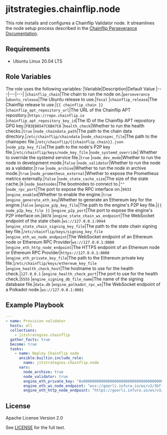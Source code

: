 jitstrategies.chainflip.node
=========
This role installs and configures a Chainflip Validator node. It streamlines the node setup process described in the [Chainflip Perseverance Documentation](https://docs.chainflip.io/perseverance-validator-documentation/).

Requirements
------------

- Ubuntu Linux 20.04 LTS

Role Variables
--------------
The role uses the following variables:
|Variable|Description|Default Value
|---|---|---|
|`chainflip_chain`|The chain to run the node on.|`perseverance`
|`ubuntu_release`|The Ubuntu release to use.|`focal`
|`chainflip_release`|The Chainflip release to use.|`{{ chainflip_chain }}`
|`chainflip_apt_repository_url`|The URL of the Chainflip APT repository.|`https://repo.chainflip.io`
|`chainflip_apt_repository_key_id`|The ID of the Chainflip APT repository GPG key.|`FB3E88547C6B47C6`
|`health_check`|Whether to run the health checks.|`true`
|`node_chaindata_path`|The path to the chain data directory.|`/etc/chainflip/chaindata`
|`node_chainspec_file`|The path to the chainspec file.|`/etc/chainflip/{{chainflip_chain}}.json`
|`node_p2p_key_file`|The path to the node's P2P key file.|`/etc/chainflip/keys/node_key_file`
|`node_systemd_override`| Whether to override the systemd service file.|`true`
|`node_dev_mode`|Whether to run the node in development mode.|`false`
|`node_validator`|Whether to run the node as a validator.|`true`
|`node_archive`|Whether to run the node in archive mode.|`true`
|`node_prometheus_external`|Whether to expose the Prometheus metrics externally.|`false`
|`node_state_cache_size`|The size of the state cache.|`0`
|`node_bootnodes`|The bootnodes to connect to.|`""`
|`node_rpc_port`|The port to expose the RPC interface on.|`9933`
|`engine_enabled`|Whether to enable the engine.|`true`
|`engine_generate_eth_key`|Whether to generate an Ethereum key for the engine.|`false`
|`engine_p2p_key_file`|The path to the engine's P2P key file.|`{{ node_p2p_key_file }}`
|`engine_p2p_port`|The port to expose the engine's P2P interface on.|`8078`
|`engine_state_chain_ws_endpoint`|The WebSocket endpoint of the state chain.|`ws://127.0.0.1:9944`
|`engine_state_chain_signing_key_file`|The path to the state chain signing key file.|`/etc/chainflip/keys/signing_key_file`
|`engine_eth_ws_node_endpoint`|The WebSocket endpoint of an Ethereum node or Ethereum RPC Provider|`ws://127.0.0.1:8080`
|`engine_eth_http_node_endpoint`|The HTTPS endpoint of an Ethereum node or Ethereum RPC Provider|`https://127.0.0.1:8080`
|`engine_eth_private_key_file`|The path to the Ethereum private key file.|`/etc/chainflip/keys/ethereum_key_file`
|`engine_health_check_host`|The hostname to use for the health check.|`127.0.0.1`
|`engine_health_check_port`|The port to use for the health check.|`5555`
|`engine_signing_db_file_name`|The name of the signing database file.|`data.db`
|`engine_polkadot_rpc_ws`|The WebSocket endpoint of a Polkadot node.|`ws://127.0.0.1:8081`

Example Playbook
----------------

```yaml
---
- name: Provision validator
  hosts: all
  collections:
    - jitstrategies.chainflip
  gather_facts: true
  become: true
  tasks:
    - name: Deploy Chainflip node
      ansible.builtin.include_role:
        name: jitstrategies.chainflip.node
      vars:
        node_archive: true
        node_validator: true
        engine_eth_private_key: "0x0000000000000000000000000000000000000000000000000000000000000000"
        engine_eth_ws_node_endpoint: "wss://goerli.infura.io/ws/v3/3bff9a8745d1952291aa895d3fd42097"
        engine_eth_http_node_endpoint: "https://goerli.infura.io/ws/v3/3bff9a8745d1952291aa895d3fd42097"
```
License
-------

Apache License Version 2.0

See [LICENSE](LICENSE) for the full text.

